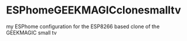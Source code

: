 # ESPhomeGEEKMAGICclonesmalltv
my ESPhome configuration for the ESP8266 based clone of the GEEKMAGIC small tv
